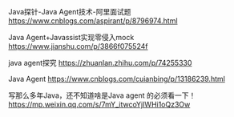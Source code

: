 Java探针-Java Agent技术-阿里面试题  https://www.cnblogs.com/aspirant/p/8796974.html


Java Agent+Javassist实现零侵入mock  https://www.jianshu.com/p/3866f075524f


java agent探究  https://zhuanlan.zhihu.com/p/74255330


Java Agent   https://www.cnblogs.com/cuianbing/p/13186239.html


写那么多年Java，还不知道啥是Java agent 的必须看一下！   https://mp.weixin.qq.com/s/7mY_itwcoYjIWHi1oQz3Ow